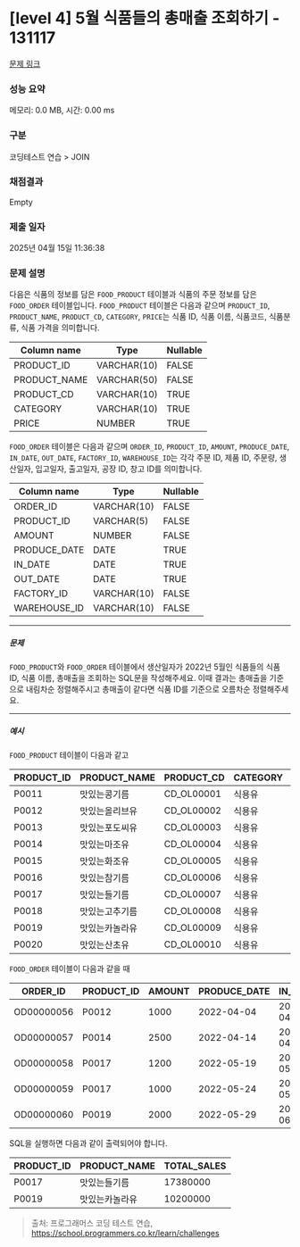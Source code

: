 # [level 4] 5월 식품들의 총매출 조회하기 - 131117 

[문제 링크](https://school.programmers.co.kr/learn/courses/30/lessons/131117) 

### 성능 요약

메모리: 0.0 MB, 시간: 0.00 ms

### 구분

코딩테스트 연습 > JOIN

### 채점결과

Empty

### 제출 일자

2025년 04월 15일 11:36:38

### 문제 설명

<p>다음은 식품의 정보를 담은 <code>FOOD_PRODUCT</code> 테이블과 식품의 주문 정보를 담은 <code>FOOD_ORDER</code> 테이블입니다. <code>FOOD_PRODUCT</code> 테이블은 다음과 같으며 <code>PRODUCT_ID</code>, <code>PRODUCT_NAME</code>, <code>PRODUCT_CD</code>, <code>CATEGORY</code>, <code>PRICE</code>는 식품 ID, 식품 이름, 식품코드, 식품분류, 식품 가격을 의미합니다.</p>
<table class="table">
        <thead><tr>
<th>Column name</th>
<th>Type</th>
<th>Nullable</th>
</tr>
</thead>
        <tbody><tr>
<td>PRODUCT_ID</td>
<td>VARCHAR(10)</td>
<td>FALSE</td>
</tr>
<tr>
<td>PRODUCT_NAME</td>
<td>VARCHAR(50)</td>
<td>FALSE</td>
</tr>
<tr>
<td>PRODUCT_CD</td>
<td>VARCHAR(10)</td>
<td>TRUE</td>
</tr>
<tr>
<td>CATEGORY</td>
<td>VARCHAR(10)</td>
<td>TRUE</td>
</tr>
<tr>
<td>PRICE</td>
<td>NUMBER</td>
<td>TRUE</td>
</tr>
</tbody>
      </table>
<p><code>FOOD_ORDER</code> 테이블은 다음과 같으며 <code>ORDER_ID</code>, <code>PRODUCT_ID</code>, <code>AMOUNT</code>,  <code>PRODUCE_DATE</code>, <code>IN_DATE</code>, <code>OUT_DATE</code>, <code>FACTORY_ID</code>, <code>WAREHOUSE_ID</code>는 각각 주문 ID, 제품 ID, 주문량, 생산일자, 입고일자, 출고일자, 공장 ID, 창고 ID를 의미합니다.</p>
<table class="table">
        <thead><tr>
<th>Column name</th>
<th>Type</th>
<th>Nullable</th>
</tr>
</thead>
        <tbody><tr>
<td>ORDER_ID</td>
<td>VARCHAR(10)</td>
<td>FALSE</td>
</tr>
<tr>
<td>PRODUCT_ID</td>
<td>VARCHAR(5)</td>
<td>FALSE</td>
</tr>
<tr>
<td>AMOUNT</td>
<td>NUMBER</td>
<td>FALSE</td>
</tr>
<tr>
<td>PRODUCE_DATE</td>
<td>DATE</td>
<td>TRUE</td>
</tr>
<tr>
<td>IN_DATE</td>
<td>DATE</td>
<td>TRUE</td>
</tr>
<tr>
<td>OUT_DATE</td>
<td>DATE</td>
<td>TRUE</td>
</tr>
<tr>
<td>FACTORY_ID</td>
<td>VARCHAR(10)</td>
<td>FALSE</td>
</tr>
<tr>
<td>WAREHOUSE_ID</td>
<td>VARCHAR(10)</td>
<td>FALSE</td>
</tr>
</tbody>
      </table>
<hr>

<h5>문제</h5>

<p><code>FOOD_PRODUCT</code>와 <code>FOOD_ORDER</code> 테이블에서 생산일자가 2022년 5월인 식품들의 식품 ID, 식품 이름, 총매출을 조회하는 SQL문을 작성해주세요. 이때 결과는 총매출을 기준으로 내림차순 정렬해주시고 총매출이 같다면 식품 ID를 기준으로 오름차순 정렬해주세요.</p>

<hr>

<h5>예시</h5>

<p><code>FOOD_PRODUCT</code> 테이블이 다음과 같고</p>
<table class="table">
        <thead><tr>
<th>PRODUCT_ID</th>
<th>PRODUCT_NAME</th>
<th>PRODUCT_CD</th>
<th>CATEGORY</th>
<th>PRICE</th>
</tr>
</thead>
        <tbody><tr>
<td>P0011</td>
<td>맛있는콩기름</td>
<td>CD_OL00001</td>
<td>식용유</td>
<td>4880</td>
</tr>
<tr>
<td>P0012</td>
<td>맛있는올리브유</td>
<td>CD_OL00002</td>
<td>식용유</td>
<td>7200</td>
</tr>
<tr>
<td>P0013</td>
<td>맛있는포도씨유</td>
<td>CD_OL00003</td>
<td>식용유</td>
<td>5950</td>
</tr>
<tr>
<td>P0014</td>
<td>맛있는마조유</td>
<td>CD_OL00004</td>
<td>식용유</td>
<td>8950</td>
</tr>
<tr>
<td>P0015</td>
<td>맛있는화조유</td>
<td>CD_OL00005</td>
<td>식용유</td>
<td>8800</td>
</tr>
<tr>
<td>P0016</td>
<td>맛있는참기름</td>
<td>CD_OL00006</td>
<td>식용유</td>
<td>7100</td>
</tr>
<tr>
<td>P0017</td>
<td>맛있는들기름</td>
<td>CD_OL00007</td>
<td>식용유</td>
<td>7900</td>
</tr>
<tr>
<td>P0018</td>
<td>맛있는고추기름</td>
<td>CD_OL00008</td>
<td>식용유</td>
<td>6100</td>
</tr>
<tr>
<td>P0019</td>
<td>맛있는카놀라유</td>
<td>CD_OL00009</td>
<td>식용유</td>
<td>5100</td>
</tr>
<tr>
<td>P0020</td>
<td>맛있는산초유</td>
<td>CD_OL00010</td>
<td>식용유</td>
<td>6500</td>
</tr>
</tbody>
      </table>
<p><code>FOOD_ORDER</code> 테이블이 다음과 같을 때</p>
<table class="table">
        <thead><tr>
<th>ORDER_ID</th>
<th>PRODUCT_ID</th>
<th>AMOUNT</th>
<th>PRODUCE_DATE</th>
<th>IN_DATE</th>
<th>OUT_DATE</th>
<th>FACTORY_ID</th>
<th>WAREHOUSE_ID</th>
</tr>
</thead>
        <tbody><tr>
<td>OD00000056</td>
<td>P0012</td>
<td>1000</td>
<td>2022-04-04</td>
<td>2022-04-21</td>
<td>2022-04-25</td>
<td>FT19980002</td>
<td>WH0032</td>
</tr>
<tr>
<td>OD00000057</td>
<td>P0014</td>
<td>2500</td>
<td>2022-04-14</td>
<td>2022-04-27</td>
<td>2022-05-01</td>
<td>FT19980002</td>
<td>WH0033</td>
</tr>
<tr>
<td>OD00000058</td>
<td>P0017</td>
<td>1200</td>
<td>2022-05-19</td>
<td>2022-05-28</td>
<td>2022-05-28</td>
<td>FT20070002</td>
<td>WH0033</td>
</tr>
<tr>
<td>OD00000059</td>
<td>P0017</td>
<td>1000</td>
<td>2022-05-24</td>
<td>2022-05-30</td>
<td>2022-05-30</td>
<td>FT20070002</td>
<td>WH0038</td>
</tr>
<tr>
<td>OD00000060</td>
<td>P0019</td>
<td>2000</td>
<td>2022-05-29</td>
<td>2022-06-08</td>
<td>2022-06-08</td>
<td>FT20070002</td>
<td>WH0035</td>
</tr>
</tbody>
      </table>
<p>SQL을 실행하면 다음과 같이 출력되어야 합니다.</p>
<table class="table">
        <thead><tr>
<th>PRODUCT_ID</th>
<th>PRODUCT_NAME</th>
<th>TOTAL_SALES</th>
</tr>
</thead>
        <tbody><tr>
<td>P0017</td>
<td>맛있는들기름</td>
<td>17380000</td>
</tr>
<tr>
<td>P0019</td>
<td>맛있는카놀라유</td>
<td>10200000</td>
</tr>
</tbody>
      </table>

> 출처: 프로그래머스 코딩 테스트 연습, https://school.programmers.co.kr/learn/challenges